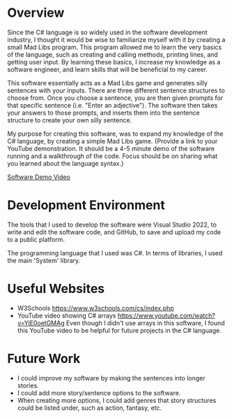 # Overview

Since the C# language is so widely used in the software development industry, I thought it would be wise to familiarize myself with it by creating a small Mad Libs program. This program allowed me to learn the very basics of the language, such as creating and calling methods, printing lines, and getting user input. By learning these basics, I increase my knowledge as a software engineer, and learn skills that will be beneficial to my career.  

This software essentially acts as a Mad Libs game and generates silly sentences with your inputs. There are three different sentence structures to choose from. Once you choose a sentence, you are then given prompts for that specific sentence (i.e. "Enter an adjective"). The software then takes your answers to those prompts, and inserts them into the sentence structure to create your own silly sentence. 

My purpose for creating this software, was to expand my knowledge of the C# language, by creating a simple Mad Libs game.
{Provide a link to your YouTube demonstration. It should be a 4-5 minute demo of the software running and a walkthrough of the code. Focus should be on sharing what you learned about the language syntax.}

[Software Demo Video](http://youtube.link.goes.here)

# Development Environment

The tools that I used to develop the software were Visual Studio 2022, to write and edit the software code, and GitHub, to save and upload my code to a public platform.

The programming language that I used was C#. In terms of libraries, I used the main 'System' library.

# Useful Websites

- W3Schools https://www.w3schools.com/cs/index.php
- YouTube video showing C# arrays https://www.youtube.com/watch?v=YiE0oetGMAg
 Even though I didn't use arrays in this software, I found this YouTube video to be helpful for future projects in the C# language.

# Future Work

- I could improve my software by making the sentences into longer stories.
- I could add more story/sentence options to the software.
- When creating more options, I could add genres that story structures could be listed under, such as action, fantasy, etc.
